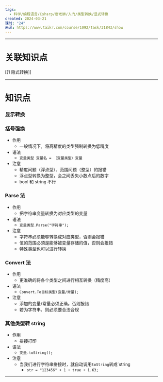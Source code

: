 ```yaml
---
tags:
  - 科学/编程语言/Csharp/唐老狮/入门/类型转换/显式转换
created: 2024-03-21
课时: "24"
来源: https://www.taikr.com/course/1092/task/31843/show
---
```


---
# 关联知识点

[[1 隐式转换]]

---
# 知识点

### 显示转换

### 括号强换

- 作用
	- 一般情况下，将高精度的类型强制转换为低精度
- 语法
	- `变量类型 变量名 = （变量类型）变量`
- 注意
	- 精度问题（浮点型）、范围问题（整型）的报错
	- 浮点型转换为整型，会之间丢失小数点后的数字
	- bool 和 string 不行
### Parse 法

- 作用
	- 把字符串变量转换为对应类型的变量
- 语法
	- `变量类型.Parse("字符串");`
- 注意
	- 字符串必须能够转换成对应类型，否则会报错
	- 值的范围必须是能够被变量存储的值，否则会报错
	- 特殊类型也可以进行转换
### Convert 法

- 作用
	- 更准确的将各个类型之间进行相互转换（精度高）
- 语法
	- `Convert.To目标类型(变量/常量);`
- 注意
	- 添加的变量/常量必须正确，否则报错
	- 若为字符串，则必须要合法合规
### 其他类型转 string

- 作用
	- 拼接打印
- 语法
	- `变量.toString();`
- 注意
	- 当我们进行字符串拼接时，就自动调用`toString`转成`string
		- `str = "123456" + 1 + true + 1.63;` 

---